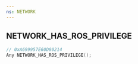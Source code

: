 ```yaml
---
ns: NETWORK
---
```

## NETWORK_HAS_ROS_PRIVILEGE

```c
// 0xA699957E60D80214
Any NETWORK_HAS_ROS_PRIVILEGE();
```

